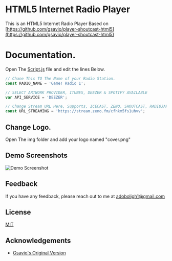 
# HTML5 Internet Radio Player

This is an HTML5 Internet Radio Player Based on [https://github.com/gsavio/player-shoutcast-html5](https://github.com/gsavio/player-shoutcast-html5)

# Documentation.

Open The [Script.js](https://github.com/joeyboli/html5-shoutcast-icecast-zeno-player/blob/main/js/script.js) file and edit the lines Below.

```javascript
// Chane This TO The Name of your Radio Station.
const RADIO_NAME = 'Game! Radio 1';

// SELECT ARTWORK PROVIDER, ITUNES, DEEZER & SPOTIFY AVAILABLE 
var API_SERVICE = 'DEEZER';

// Change Stream URL Here, Supports, ICECAST, ZENO, SHOUTCAST, RADIOJAR and any other stream service.
const URL_STREAMING = 'https://stream.zeno.fm/cfhkm5fs1uhvv';


 ```

 ## Change Logo.

 Open The img folder and add your logo named "cover.png"



 
## Demo Screenshots

![Demo Screenshot](https://i.ibb.co/xfXG7fb/Screenshot-2023-06-18-21-40-11.png)


## Feedback

If you have any feedback, please reach out to me at adoboligh1@gmail.com


## License

[MIT](https://github.com/gsavio/player-shoutcast-html5/blob/master/LICENSE)


## Acknowledgements

 - [Gsavio's Original Version](https://github.com/gsavio/player-shoutcast-html5/)

